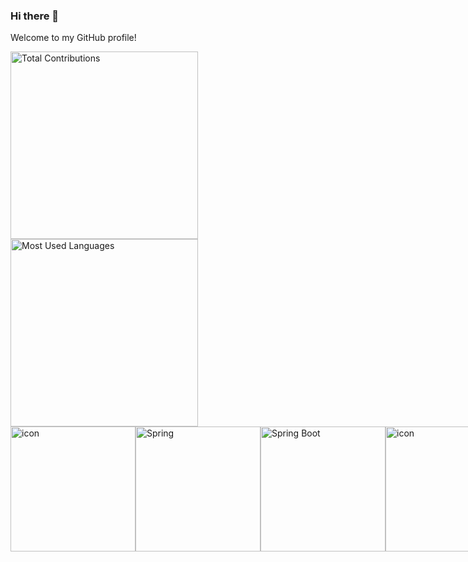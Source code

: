 ### Hi there 👋
Welcome to my GitHub profile!

<div>
   <img src="https://streak-stats.demolab.com?user=lbmrmnkvsk&theme=dark&hide_current_streak=true&hide_longest_streak=true"  width="300" title="Total Contributions"/><br>
   <img src="https://github-readme-stats.vercel.app/api/top-langs/?username=lbmrmnkvsk&layout=pie&langs_count=8"  width="300" title="Most Used Languages"/>
</div>

<div style="display: flex; align-items: flex-start;">
   <img src="https://techstack-generator.vercel.app/java-icon.svg" alt="icon" width="200" height="200" tile="Java"/>
   <img width="200" src="https://user-images.githubusercontent.com/25181517/117201470-f6d56780-adec-11eb-8f7c-e70e376cfd07.png" alt="Spring" title="Spring"/>
   <img width="200" src="https://user-images.githubusercontent.com/25181517/183891303-41f257f8-6b3d-487c-aa56-c497b880d0fb.png" alt="Spring Boot" title="Spring Boot"/>
   <img src="https://techstack-generator.vercel.app/mysql-icon.svg" alt="icon" width="200" height="200" tile="MySQL"/>
   <img width="200" src="https://user-images.githubusercontent.com/25181517/192108890-200809d1-439c-4e23-90d3-b090cf9a4eea.png" alt="IntelliJ" title="IntelliJ"/>
   <img width="200" src="https://user-images.githubusercontent.com/25181517/192108372-f71d70ac-7ae6-4c0d-8395-51d8870c2ef0.png" alt="Git" title="Git"/>
   <img src="https://techstack-generator.vercel.app/github-icon.svg" alt="icon" width="200" height="200" tile="GitHub"/>
   <img src="https://techstack-generator.vercel.app/js-icon.svg" alt="icon" width="200" height="200" tile="JavaScript"/>
   <img width="200" src="https://user-images.githubusercontent.com/25181517/192158954-f88b5814-d510-4564-b285-dff7d6400dad.png" alt="HTML" title="HTML"/>
   <img height="200" width="200" src="https://cdn.simpleicons.org/thymeleaf" tile="Thymeleaf"/>
   <img width="200" src="https://user-images.githubusercontent.com/25181517/183898674-75a4a1b1-f960-4ea9-abcb-637170a00a75.png" alt="CSS" title="CSS"/>
   <img width="200" src="https://user-images.githubusercontent.com/25181517/183898054-b3d693d4-dafb-4808-a509-bab54cf5de34.png" alt="Bootstrap" title="Bootstrap"/>
</div>

